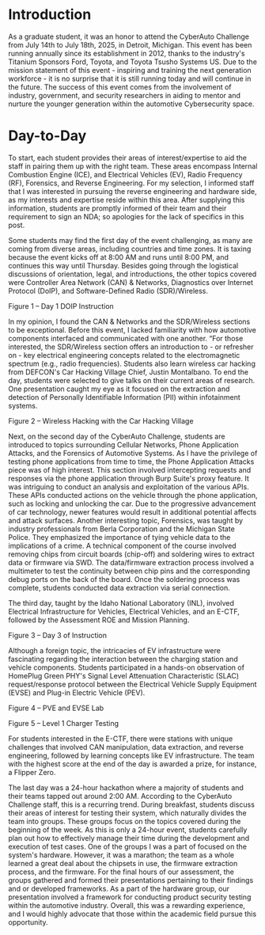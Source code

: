 # Introduction
As a graduate student, it was an honor to attend the CyberAuto Challenge from July 14th to July 18th, 2025, in Detroit, Michigan. This event has been running annually since its establishment in 2012, thanks to the industry's Titanium Sponsors Ford, Toyota, and Toyota Tsusho Systems US. Due to the mission statement of this event - inspiring and training the next generation workforce - it is no surprise that it is still running today and will continue in the future. The success of this event comes from the involvement of industry, government, and security researchers in aiding to mentor and nurture the younger generation within the automotive Cybersecurity space. 

# Day-to-Day
To start, each student provides their areas of interest/expertise to aid the staff in pairing them up with the right team. These areas encompass Internal Combustion Engine (ICE), and Electrical Vehicles (EV), Radio Frequency (RF), Forensics, and Reverse Engineering. For my selection, I informed staff that I was interested in pursuing the reverse engineering and hardware side, as my interests and expertise reside within this area. After supplying this information, students are promptly informed of their team and their requirement to sign an NDA; so apologies for the lack of specifics in this post. 

Some students may find the first day of the event challenging, as many are coming from diverse areas, including countries and time zones. It is taxing because the event kicks off at 8:00 AM and runs until 8:00 PM, and continues this way until Thursday. Besides going through the logistical discussions of orientation, legal, and introductions, the other topics covered were Controller Area Network (CAN) & Networks, Diagnostics over Internet Protocol (DoIP), and Software-Defined Radio (SDR)/Wireless. 

 
Figure 1 – Day 1 DOIP Instruction

In my opinion, I found the CAN & Networks and the SDR/Wireless sections to be exceptional. Before this event, I lacked familiarity with how automotive components interfaced and communicated with one another. “For those interested, the SDR/Wireless section offers an introduction to - or refresher on - key electrical engineering concepts related to the electromagnetic spectrum (e.g., radio frequencies). Students also learn wireless car hacking from DEFCON's Car Hacking Village Chief, Justin Montalbano. To end the day, students were selected to give talks on their current areas of research. One presentation caught my eye as it focused on the extraction and detection of Personally Identifiable Information (PII) within infotainment systems.

 
Figure 2 – Wireless Hacking with the Car Hacking Village

Next, on the second day of the CyberAuto Challenge, students are introduced to topics surrounding Cellular Networks, Phone Application Attacks, and the Forensics of Automotive Systems. As I have the privilege of testing phone applications from time to time, the Phone Application Attacks piece was of high interest. This section involved intercepting requests and responses via the phone application through Burp Suite's proxy feature. It was intriguing to conduct an analysis and exploitation of the various APIs. These APIs conducted actions on the vehicle through the phone application, such as locking and unlocking the car. Due to the progressive advancement of car technology, newer features would result in additional potential affects and attack surfaces. Another interesting topic, Forensics, was taught by industry professionals from Berla Corporation and the Michigan State Police. They emphasized the importance of tying vehicle data to the implications of a crime. A technical component of the course involved removing chips from circuit boards (chip-off) and soldering wires to extract data or firmware via SWD. The data/firmware extraction process involved a multimeter to test the continuity between chip pins and the corresponding debug ports on the back of the board. Once the soldering process was complete, students conducted data extraction via serial connection. 

The third day, taught by the Idaho National Laboratory (INL), involved Electrical Infrastructure for Vehicles, Electrical Vehicles, and an E-CTF, followed by the Assessment ROE and Mission Planning. 

 
Figure 3 – Day 3 of Instruction

Although a foreign topic, the intricacies of EV infrastructure were fascinating regarding the interaction between the charging station and vehicle components. Students participated in a hands-on observation of HomePlug Green PHY's Signal Level Attenuation Characteristic (SLAC) request/response protocol between the Electrical Vehicle Supply Equipment (EVSE) and Plug-in Electric Vehicle (PEV). 

 
Figure 4 – PVE and EVSE Lab

 
Figure 5 – Level 1 Charger Testing

For students interested in the E-CTF, there were stations with unique challenges that involved CAN manipulation, data extraction, and reverse engineering, followed by learning concepts like EV infrastructure. The team with the highest score at the end of the day is awarded a prize, for instance, a Flipper Zero.

The last day was a 24-hour hackathon where a majority of students and their teams tapped out around 2:00 AM. According to the CyberAuto Challenge staff, this is a recurring trend. During breakfast, students discuss their areas of interest for testing their system, which naturally divides the team into groups. These groups focus on the topics covered during the beginning of the week. As this is only a 24-hour event, students carefully plan out how to effectively manage their time during the development and execution of test cases. One of the groups I was a part of focused on the system's hardware. However, it was a marathon; the team as a whole learned a great deal about the chipsets in use, the firmware extraction process, and the firmware. For the final hours of our assessment, the groups gathered and formed their presentations pertaining to their findings and or developed frameworks. As a part of the hardware group, our presentation involved a framework for conducting product security testing within the automotive industry. Overall, this was a rewarding experience, and I would highly advocate that those within the academic field pursue this opportunity.

